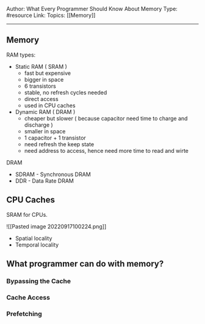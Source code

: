 Author: What Every Programmer Should Know About Memory
Type: #resource
Link: 
Topics: [[Memory]]

---

## Memory

RAM types:
- Static RAM ( SRAM )
	- fast but expensive
	- bigger in space
	- 6 transistors
	- stable, no refresh cycles needed
	- direct access
	- used in CPU caches
- Dynamic RAM ( DRAM )
	- cheaper but slower ( because capacitor need time to charge and discharge )
	- smaller in space
	- 1 capacitor + 1 transistor
	- need refresh the keep state
	- need address to access, hence need more time to read and wirte

DRAM
- SDRAM - Synchronous DRAM
- DDR - Data Rate DRAM

## CPU Caches

SRAM for CPUs.

![[Pasted image 20220917100224.png]]

- Spatial locality
- Temporal locality

## What programmer can do with memory?

### Bypassing the Cache

### Cache Access

### Prefetching

